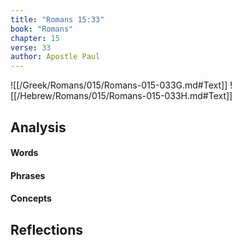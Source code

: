 ```yaml
---
title: "Romans 15:33"
book: "Romans"
chapter: 15
verse: 33
author: Apostle Paul
---
```

![[/Greek/Romans/015/Romans-015-033G.md#Text]]
![[/Hebrew/Romans/015/Romans-015-033H.md#Text]]

## Analysis

#### Words

#### Phrases

#### Concepts

## Reflections
